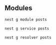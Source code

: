 ## Modules

```bash
nest g module posts
```

```bash
nest g service posts
```

```bash
nest g resolver posts
```
